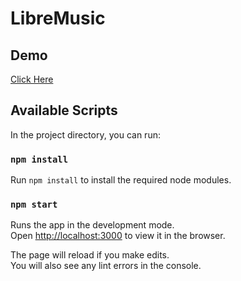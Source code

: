 # LibreMusic

## Demo
<a href="https://libremusic.netlify.app/"  target="_blank">Click Here</a>

## Available Scripts

In the project directory, you can run:

### `npm install`

Run `npm install` to install the required node modules.

### `npm start`

Runs the app in the development mode.\
Open [http://localhost:3000](http://localhost:3000) to view it in the browser.

The page will reload if you make edits.\
You will also see any lint errors in the console.
